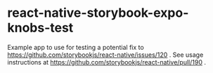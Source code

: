 # react-native-storybook-expo-knobs-test
Example app to use for testing a potential fix to https://github.com/storybookjs/react-native/issues/120 . See usage instructions at https://github.com/storybookjs/react-native/pull/190 .
